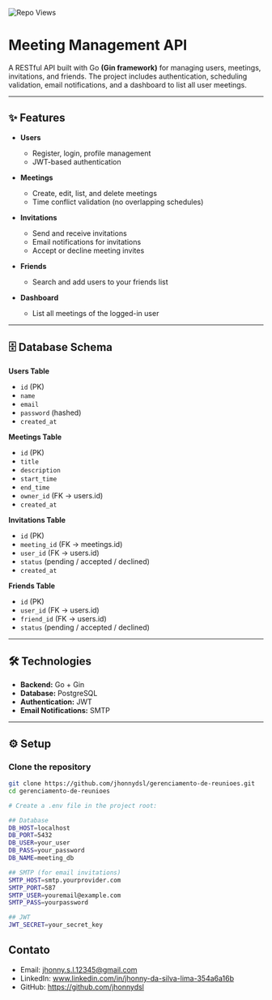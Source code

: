 ![Repo Views](https://komarev.com/ghpvc/?username=meeting-manager&label=Repo%20views&color=0e75b6&style=flat)

# Meeting Management API

A RESTful API built with Go **(Gin framework)** for managing users, meetings, invitations, and friends.
The project includes authentication, scheduling validation, email notifications, and a dashboard to list all user meetings.

---

## ✨ Features

- **Users**

  - Register, login, profile management
  - JWT-based authentication

- **Meetings**

  - Create, edit, list, and delete meetings
  - Time conflict validation (no overlapping schedules)

- **Invitations**

  - Send and receive invitations
  - Email notifications for invitations
  - Accept or decline meeting invites

- **Friends**

  - Search and add users to your friends list

- **Dashboard**
  - List all meetings of the logged-in user

---

## 🗄️ Database Schema

**Users Table**

- `id` (PK)
- `name`
- `email`
- `password` (hashed)
- `created_at`

**Meetings Table**

- `id` (PK)
- `title`
- `description`
- `start_time`
- `end_time`
- `owner_id` (FK → users.id)
- `created_at`

**Invitations Table**

- `id` (PK)
- `meeting_id` (FK → meetings.id)
- `user_id` (FK → users.id)
- `status` (pending / accepted / declined)
- `created_at`

**Friends Table**

- `id` (PK)
- `user_id` (FK → users.id)
- `friend_id` (FK → users.id)
- `status` (pending / accepted / declined)

---

## 🛠️ Technologies

- **Backend:** Go + Gin
- **Database:** PostgreSQL
- **Authentication:** JWT
- **Email Notifications:** SMTP

---

## ⚙️ Setup

### Clone the repository

```bash
git clone https://github.com/jhonnydsl/gerenciamento-de-reunioes.git
cd gerenciamento-de-reunioes

# Create a .env file in the project root:

## Database
DB_HOST=localhost
DB_PORT=5432
DB_USER=your_user
DB_PASS=your_password
DB_NAME=meeting_db

## SMTP (for email invitations)
SMTP_HOST=smtp.yourprovider.com
SMTP_PORT=587
SMTP_USER=youremail@example.com
SMTP_PASS=yourpassword

## JWT
JWT_SECRET=your_secret_key
```

## Contato

- Email: jhonny.s.l.12345@gmail.com
- LinkedIn: www.linkedin.com/in/jhonny-da-silva-lima-354a6a16b
- GitHub: https://github.com/jhonnydsl
